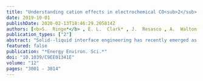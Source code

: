 ```yaml
---
title: "Understanding cation effects in electrochemical CO<sub>2</sub> reduction"
date: 2019-10-01
publishDate: 2020-02-13T18:46:29.205814Z
authors: [<b>S.  Ringe*</b> , E. L.  Clark* , J.  Resasco , A.  Walton , B.  Seger , A. T.  Bell , K.  Chan ]
publication_types: ["2"]
abstract: "Solid--liquid interface engineering has recently emerged as a promising technique to optimize the activity and product selectivity of the electrochemical reduction of CO2. In particular, the cation identity and the interfacial electric field have been shown to have a particularly significant impact on the activity of desired products. Using a combination of theoretical and experimental investigations, we show the cation size and its resultant impact on the interfacial electric field to be the critical factor behind the ion specificity of electrochemical CO2 reduction. We present a multi-scale modeling approach that combines size-modified Poisson--Boltzmann theory with ab initio simulations of field effects on critical reaction intermediates. The model shows an unprecedented quantitative agreement with experimental trends in cation effects on CO production on Ag, C2 production on Cu, CO vibrational signatures on Pt and Cu as well as Au(111) single crystal experimental double layer capacitances. The insights obtained represent quantitative evidence for the impact of cations on the interfacial electric field. Finally, we present design principles to increase the activity and selectivity of any field-sensitive electrochemical process based on the surface charging properties: the potential of zero charge, the ion size, and the double layer capacitance."
featured: false
publication: "*Energy Environ. Sci.*"
doi: "10.1039/C9EE01341E"
volume: "12"
pages: "3001 - 3014"
---
```


